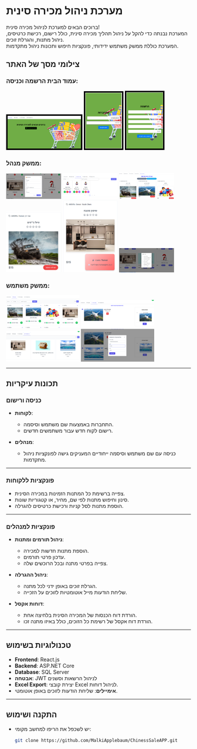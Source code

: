 # **מערכת ניהול מכירה סינית**

ברוכים הבאים למערכת לניהול מכירה סינית!  
המערכת נבנתה כדי להקל על ניהול תהליך מכירה סינית, כולל רישום, רכישת כרטיסים, ניהול מתנות, והגרלת זוכים.  
המערכת כוללת ממשק משתמש ידידותי, פונקציות חיפוש ותכונות ניהול מתקדמות.

## **צילומי מסך של האתר**

### עמוד הבית הרשמה וכניסה:
<div>
  <img src="screenshots/homePage.png" alt="Homepage" width="200" style="border: 4px solid black;" />
  <img src="screenshots/login.png" alt="Login" width="100"style="border: 4px solid black;" />
  <img src="screenshots/register.png" alt="Homepage Screenshot 3" width="100" style="border: 4px solid black;"/>
</div>

### ממשק מנהל:
<div>
  <img src="screenshots/editGift.png" alt="editGift" width="150" />
  <img src="screenshots/donors.png" alt="donors" width="150" />
  <img src="screenshots/lottery.png" alt="lottery" width="150" />
  <img src="screenshots/lottery1.png" alt="lottery" width="150" />
  <img src="screenshots/lottery2.png" alt="lottery" width="150" />
  <img src="screenshots/purches.png" alt="purches" width="150" />
</div>

### ממשק משתמש:
<div>
  <img src="screenshots/costumerGifts.png" alt="costumerGifts" width="200" />
  <img src="screenshots/basket.png" alt="basket" width="200" />
  <img src="screenshots/costumerSales.png" alt="costumerSales" width="200" />
  <img src="screenshots/payment.png" alt="payment" width="200" />
</div>


---

## **תכונות עיקריות**

### **כניסה ורישום**
- **לקוחות**:
  - התחברות באמצעות שם משתמש וסיסמה.
  - רישום לקוח חדש עבור משתמשים חדשים.  

- **מנהלים**:
  - כניסה עם שם משתמש וסיסמה ייחודיים המעניקים גישה לפונקציות ניהול מתקדמות.

---

### **פונקציות ללקוחות**
- צפייה ברשימת כל המתנות הזמינות במכירה הסינית.
- סינון וחיפוש מתנות לפי שם, מחיר, או קטגוריות שונות.
- הוספת מתנות לסל קניות ורכישת כרטיסים להגרלה.

---

### **פונקציות למנהלים**
- **ניהול תורמים ומתנות**:
  - הוספת מתנות חדשות למכירה.
  - עדכון פרטי תורמים.
  - צפייה בפרטי מתנה ובכל הרוכשים שלה.  

- **ניהול ההגרלה**:
  - הגרלת זוכים באופן ידני לכל מתנה.
  - שליחת הודעות מייל אוטומטיות לזוכים על הזכייה.

- **דוחות אקסל**:
  - הורדת דוח הכנסות של המכירה הסינית בלחיצה אחת.
  - הורדת דוח אקסל של רשימת כל הזוכים, כולל באיזו מתנה זכו.

---

## **טכנולוגיות בשימוש**
- **Frontend**: React.js  
- **Backend**: ASP.NET Core  
- **Database**: SQL Server  
- **אבטחה**: JWT לניהול הרשאות וסשנים  
- **Excel Export**: יצירת קובצי Excel לניהול דוחות.  
- **אימיילים**: שליחת הודעות לזוכים באופן אוטומטי.

---

## **התקנה ושימוש**  
- יש לשכפל את הריפו למחשב מקומי:  
  ```bash
  git clone https://github.com/MalkiApplebaum/ChinessSaleAPP.git


